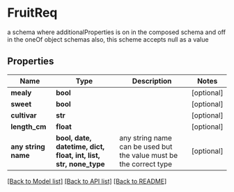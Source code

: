 # FruitReq

a schema where additionalProperties is on in the composed schema and off in the oneOf object schemas also, this scheme accepts null as a value

## Properties
Name | Type | Description | Notes
------------ | ------------- | ------------- | -------------
**mealy** | **bool** |  | [optional] 
**sweet** | **bool** |  | [optional] 
**cultivar** | **str** |  | [optional] 
**length_cm** | **float** |  | [optional] 
**any string name** | **bool, date, datetime, dict, float, int, list, str, none_type** | any string name can be used but the value must be the correct type | [optional]

[[Back to Model list]](../README.md#documentation-for-models) [[Back to API list]](../README.md#documentation-for-api-endpoints) [[Back to README]](../README.md)


